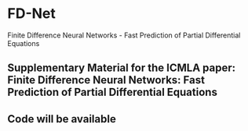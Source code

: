 # FD-Net
Finite Difference Neural Networks - Fast Prediction of Partial Differential Equations

## Supplementary Material for the ICMLA paper: Finite Difference Neural Networks: Fast Prediction of Partial Differential Equations

## Code will be available
